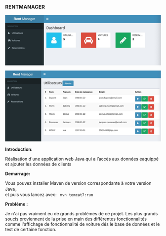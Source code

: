 ### RENTMANAGER

![Main Page](https://github.com/MollyXuemn/RentManager/blob/master/IMG/mainpage.jpeg)

![Page d'Utilisateur](https://github.com/MollyXuemn/RentManager/blob/master/IMG/utilisateur.jpeg)

**Introduction:**

Réalisation d'une application web Java qui a l’accès aux données eaquippé et ajouter les données de clients 


**Demarrage:**

Vous pouvez installer Maven de version correspondante à votre version Java，<br/>
et puis vous lancez avec: ``` mvn tomcat7:run```



**Problème :**

Je n'ai pas vraiment eu de grands problèmes de ce projet. Les plus grands soucis proviennent de la prise en main des différentes fonctionnalités comme l'affichage de fonctionnalité de voiture dés le base de données et le test de certaine fonction.
